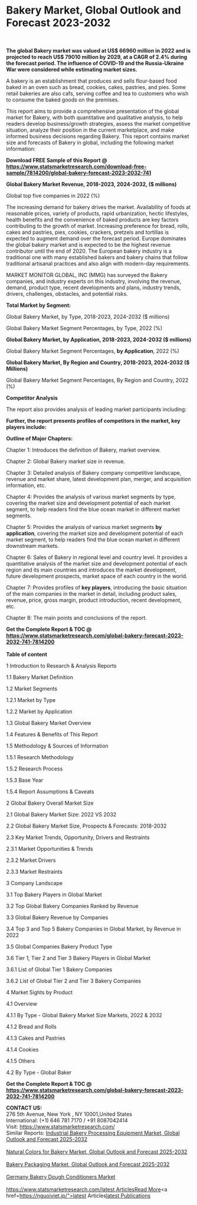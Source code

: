 <h1>Bakery Market, Global Outlook and Forecast 2023-2032</h1><br/><p><strong>The global Bakery market was valued at US$ 66960 million in 2022 and is projected to reach US$ 79010 million by 2029, at a <strong>CAGR</strong> of 2.4% during the forecast period. The influence of COVID-19 and the Russia-Ukraine War were considered while estimating market sizes.</strong></p><p>A bakery is an establishment that produces and sells flour-based food baked in an oven such as bread, cookies, cakes, pastries, and pies. Some retail bakeries are also cafs, serving coffee and tea to customers who wish to consume the baked goods on the premises.</p><p>This report aims to provide a comprehensive presentation of the global market for Bakery, with both quantitative and qualitative analysis, to help readers develop business/growth strategies, assess the market competitive situation, analyze their position in the current marketplace, and make informed business decisions regarding Bakery. This report contains market size and forecasts of Bakery in global, including the following market information:</p><p><strong>Download FREE Sample of this Report @ <a href="https://www.statsmarketresearch.com/download-free-sample/7814200/global-bakery-forecast-2023-2032-741">https://www.statsmarketresearch.com/download-free-sample/7814200/global-bakery-forecast-2023-2032-741</a></strong></p><p><strong>Global Bakery Market Revenue, 2018-2023, 2024-2032, ($ millions)</strong></p><p>Global top five companies in 2022 (%)</p><p>The increasing demand for bakery drives the market. Availability of foods at reasonable prices, variety of products, rapid urbanization, hectic lifestyles, health benefits and the convenience of baked products are key factors contributing to the growth of market. Increasing preference for bread, rolls, cakes and pastries, pies, cookies, crackers, pretzels and tortillas is expected to augment demand over the forecast period. Europe dominates the global bakery market and is expected to be the highest revenue contributor until the end of 2020. The European bakery industry is a traditional one with many established bakers and bakery chains that follow traditional artisanal practices and also align with modern-day requirements.</p><p>MARKET MONITOR GLOBAL, INC (MMG) has surveyed the Bakery companies, and industry experts on this industry, involving the revenue, demand, product type, recent developments and plans, industry trends, drivers, challenges, obstacles, and potential risks.</p><p><strong>Total Market by Segment:</strong></p><p>Global Bakery Market, by Type, 2018-2023, 2024-2032 ($ millions)</p><p>Global Bakery Market Segment Percentages, by Type, 2022 (%)</p><p><strong>Global Bakery Market, <strong>by Application</strong>, 2018-2023, 2024-2032 ($ millions)</strong></p><p>Global Bakery Market Segment Percentages, <strong>by Application</strong>, 2022 (%)</p><p><strong>Global Bakery Market, By Region and Country, 2018-2023, 2024-2032 ($ Millions)</strong></p><p>Global Bakery Market Segment Percentages, By Region and Country, 2022 (%)</p><p><strong>Competitor Analysis</strong></p><p>The report also provides analysis of leading market participants including:</p><p><strong>Further, the report presents profiles of competitors in the market, <strong>key players</strong> include:</strong></p><p><strong>Outline of Major Chapters:</strong></p><p>Chapter 1: Introduces the definition of Bakery, market overview.</p><p>Chapter 2: Global Bakery market size in revenue.</p><p>Chapter 3: Detailed analysis of Bakery company competitive landscape, revenue and market share, latest development plan, merger, and acquisition information, etc.</p><p>Chapter 4: Provides the analysis of various market segments by type, covering the market size and development potential of each market segment, to help readers find the blue ocean market in different market segments.</p><p>Chapter 5: Provides the analysis of various market segments <strong>by application</strong>, covering the market size and development potential of each market segment, to help readers find the blue ocean market in different downstream markets.</p><p>Chapter 6: Sales of Bakery in regional level and country level. It provides a quantitative analysis of the market size and development potential of each region and its main countries and introduces the market development, future development prospects, market space of each country in the world.</p><p>Chapter 7: Provides profiles of <strong>key players</strong>, introducing the basic situation of the main companies in the market in detail, including product sales, revenue, price, gross margin, product introduction, recent development, etc.</p><p>Chapter 8: The main points and conclusions of the report.</p><div><b>Get the Complete Report & TOC @ <a href="https://www.statsmarketresearch.com/global-bakery-forecast-2023-2032-741-7814200">https://www.statsmarketresearch.com/global-bakery-forecast-2023-2032-741-7814200</a></b></div><br><b>Table of content</b><p>1 Introduction to Research & Analysis Reports<br />
 
  1.1 Bakery Market Definition<br />
 
  1.2 Market Segments<br />
 
  1.2.1 Market by Type<br />
 
  1.2.2 Market by Application<br />
 
  1.3 Global Bakery Market Overview<br />
 
  1.4 Features & Benefits of This Report<br />
 
  1.5 Methodology & Sources of Information<br />
 
  1.5.1 Research Methodology<br />
 
  1.5.2 Research Process<br />
 
  1.5.3 Base Year<br />
 
  1.5.4 Report Assumptions & Caveats<br />
 
 2 Global Bakery Overall Market Size<br />
 
  2.1 Global Bakery Market Size: 2022 VS 2032<br />
 
  2.2 Global Bakery Market Size, Prospects & Forecasts: 2018-2032<br />
 
  2.3 Key Market Trends, Opportunity, Drivers and Restraints<br />
 
  2.3.1 Market Opportunities & Trends<br />
 
  2.3.2 Market Drivers<br />
 
  2.3.3 Market Restraints<br />
 
 3 Company Landscape<br />
 
  3.1 Top Bakery Players in Global Market<br />
 
  3.2 Top Global Bakery Companies Ranked by Revenue<br />
 
  3.3 Global Bakery Revenue by Companies<br />
 
  3.4 Top 3 and Top 5 Bakery Companies in Global Market, by Revenue in 2022<br />
 
  3.5 Global Companies Bakery Product Type<br />
 
  3.6 Tier 1, Tier 2 and Tier 3 Bakery Players in Global Market<br />
 
  3.6.1 List of Global Tier 1 Bakery Companies<br />
 
  3.6.2 List of Global Tier 2 and Tier 3 Bakery Companies<br />
 
 4 Market Sights by Product<br />
 
  4.1 Overview<br />
 
  4.1.1 By Type - Global Bakery Market Size Markets, 2022 & 2032<br />
 
  4.1.2 Bread and Rolls<br />
 
  4.1.3 Cakes and Pastries<br />
 
  4.1.4 Cookies<br />
 
  4.1.5 Others<br />
 
  4.2 By Type - Global Baker<br><div><b>Get the Complete Report & TOC @ <a href="https://www.statsmarketresearch.com/global-bakery-forecast-2023-2032-741-7814200">https://www.statsmarketresearch.com/global-bakery-forecast-2023-2032-741-7814200</a></b></div></p> <b>CONTACT US:</b><br>276 5th Avenue, New York , NY 10001,United States<br>International: (+1) 646 781 7170 / +91 8087042414<br>Visit: <a href="https://www.statsmarketresearch.com/">https://www.statsmarketresearch.com/</a><br>Similar Reports: <a href="https://www.statsmarketresearch.com/global-bakery-forecast-2023-2032-741-7814200">Industrial Bakery Processing Equipment Market, Global Outlook and Forecast 2025-2032</a><br/><br/><a href="https://www.statsmarketresearch.com/global-bakery-forecast-2023-2032-741-7814200">Natural Colors for Bakery Market, Global Outlook and Forecast 2025-2032</a><br/><br/><a href="https://www.statsmarketresearch.com/global-bakery-forecast-2023-2032-741-7814200">Bakery Packaging Market, Global Outlook and Forecast 2025-2032</a><br/><br/><a href="https://www.statsmarketresearch.com/global-bakery-forecast-2023-2032-741-7814200">Germany Bakery Dough Conditioners Market</a><br/><br/><a href="https://gyeongbokgung.com">https://www.statsmarketresearch.com/</a><a href="https://hallyeomaritime.com">latest Articles</a><a href="https://jingwansa.com">Read More</a><a href=https://nguoiviet.jp/">latest Articles</a><a href="https://www.intelmarketresearch.com/">latest Publications</a>
